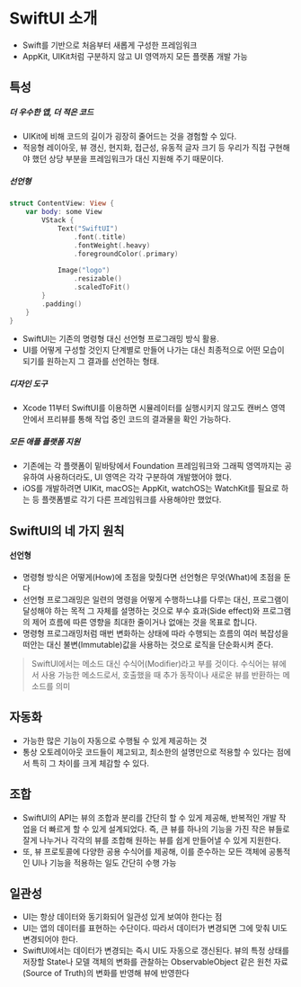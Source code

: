# SwiftUI 소개
* Swift를 기반으로 처음부터 새롭게 구성한 프레임워크
* AppKit, UIKit처럼 구분하지 않고 UI 영역까지 모든 플랫폼 개발 가능

## 특성

##### 더 우수한 앱, 더 적은 코드
* UIKit에 비해 코드의 길이가 굉장히 줄어드는 것을 경험할 수 있다.
* 적응형 레이아웃, 뷰 갱신, 현지화, 접근성, 유동적 글자 크기 등 우리가 직접 구현해야 했던 상당 부분을 프레임워크가 대신 지원해 주기 때문이다.

##### 선언형
```swift
struct ContentView: View {
	var body: some View 
		VStack {
			Text("SwiftUI")
				.font(.title)
				.fontWeight(.heavy)
				.foregroundColor(.primary)
				
			Image("logo")
				.resizable()
				.scaledToFit()
		}
		.padding()
	}
}
```
* SwiftUI는 기존의 명령형 대신 선언형 프로그래밍 방식 활용.
* UI를 어떻게 구성할 것인지 단계별로 만들어 나가는 대신 최종적으로 어떤 모습이 되기를 원하는지 그 결과를 선언하는 형태.

##### 디자인 도구
* Xcode 11부터 SwiftUI를 이용하면 시뮬레이터를 실행시키지 않고도 캔버스 영역 안에서 프리뷰를 통해 작업 중인 코드의 결과물을 확인 가능하다.

##### 모든 애플 플랫폼 지원
* 기존에는 각 플랫폼이 밑바탕에서 Foundation 프레임워크와 그래픽 영역까지는 공유하여 사용하더라도, UI 영역은 각각 구분하여 개발했어야 했다.
* iOS를 개발하려면 UIKit, macOS는 AppKit, watchOS는 WatchKit를 필요로 하는 등 플랫폼별로 각기 다른 프레임워크를 사용해야만 했었다.

## SwiftUI의 네 가지 원칙
#### 선언형
* 명령형 방식은 어떻게(How)에 초점을 맞췄다면 선언형은 무엇(What)에 초점을 둔다
* 선언형 프로그래밍은 일련의 명령을 어떻게 수행하느냐를 다루는 대신, 프로그램이 달성해야 하는 목적 그 자체를 설명하는 것으로 부수 효과(Side effect)와 프로그램의 제어 흐름에 따른 영향을 최대한 줄이거나 없애는 것을 목표로 합니다.
* 명령형 프로그래밍처럼 매번 변화하는 상태에 따라 수행되는 흐름의 여러 복잡성을 떠안는 대신 불변(Immutable)값을 사용하는 것으로 로직을 단순화시켜 준다.

> SwiftUI에서는 메소드 대신 수식어(Modifier)라고 부를 것이다. 수식어는 뷰에서 사용 가능한 메소드로서, 호출했을 때 추가 동작이나 새로운 뷰를 반환하는 메소드를 의미

## 자동화
* 가능한 많은 기능이 자동으로 수행될 수 있게 제공하는 것
* 통상 오토레이아웃 코드들이 제고되고, 최소한의 설명만으로 적용할 수 있다는 점에서 특히 그 차이를 크게 체감할 수 있다.

## 조합
* SwiftUI의 API는 뷰의 조합과 분리를 간단히 할 수 있게 제공해, 반복적인 개발 작업을 더 빠르게 할 수 있게 설계되었다. 즉, 큰 뷰를 하나의 기능을 가진 작은 뷰들로 잘게 나누거나 각각의 뷰를 조합해 원하는 뷰를 쉽게 만들어낼 수 있게 지원한다.
* 또, 뷰 프로토콜에 다양한 공용 수식어를 제공해, 이를 준수하는 모든 객체에 공통적인 UI나 기능을 적용하는 일도 간단히 수행 가능

## 일관성
* UI는 항상 데이터와 동기화되어 일관성 있게 보여야 한다는 점
* UI는 앱의 데이터를 표현하는 수단이다. 따라서 데이터가 변경되면 그에 맞춰 UI도 변경되어야 한다.
* SwiftUI에서는 데이터가 변경되는 즉시 UI도 자동으로 갱신된다. 뷰의 특정 상태를 저장할 State나 모델 객체의 변화를 관찰하는 ObservableObject 같은 원천 자료(Source of Truth)의 변화를 반영해 뷰에 반영한다